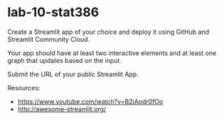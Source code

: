 # lab-10-stat386

Create a Streamlit app of your choice and deploy it using GitHub and Streamlit Community Cloud.  

Your app should have at least two interactive elements and at least one graph that updates based on the input. 

Submit the URL of your public Streamlit App.  

Resources:
- https://www.youtube.com/watch?v=B2iAodr0fOo
- http://awesome-streamlit.org/

